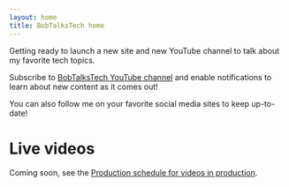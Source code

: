 ```yaml
---
layout: home
title: BobTalksTech home
---
```


Getting ready to launch a new site and new YouTube channel to talk about my
favorite tech topics.

Subscribe to [BobTalksTech YouTube channel](https://www.youtube.com/channel/UCEZvFXNuS2ZfzXO4I2z-yMg)
and enable notifications to learn about new content as it comes out!

You can also follow me on your favorite social media sites to keep up-to-date!

# Live videos
Coming soon, see the [Production schedule for videos in production](/schedule.html).
